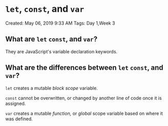# `let`, `const`, and `var`

Created: May 06, 2019 9:33 AM
Tags: Day 1,Week 3

## What are `let` `const`, and `var`?

They are JavaScript's variable declaration keywords.

## What are the differences between `let` `const`, and `var`?

`let` creates a mutable *block scope* variable.

`const` cannot be overwritten, or changed by another line of code once it is assigned.

`var` creates a mutable *function,* or *global* scope variable based on where it was defined.